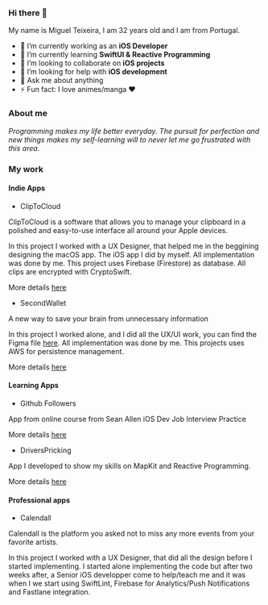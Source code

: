 ### Hi there 👋

My name is Miguel Teixeira, I am 32 years old and I am from Portugal.

- 🔭 I’m currently working as an <b>iOS Developer</b>
- 🌱 I’m currently learning <b>SwiftUI & Reactive Programming</b>
- 👯 I’m looking to collaborate on <b>iOS projects</b>
- 🤔 I’m looking for help with <b>iOS development</b>
- 💬 Ask me about anything
- ⚡ Fun fact: I love animes/manga ❤️

### About me

<i>Programming makes my life better everyday. The pursuit for perfection and new things makes my self-learning will to never let me go frustrated with this area.</i>

### My work

#### Indie Apps

- ClipToCloud <img alt="" src="https://img.shields.io/badge/macOS-%5E10.15-red"> <img alt="" src="https://img.shields.io/badge/AppStore-1.0.1-green"> <img alt="" src="https://img.shields.io/badge/UiKit-blue">

ClipToCloud is a software that allows you to manage your clipboard in a polished and easy-to-use interface all around your Apple devices.

In this project I worked with a UX Designer, that helped me in the beggining designing the macOS app. The iOS app I did by myself. All implementation was done by me. This project uses Firebase (Firestore) as database. All clips are encrypted with CryptoSwift.

More details [here](https://github.com/Mteixeira88/Clip-To-Cloud/blob/master/README.md)

- SecondWallet <img alt="" src="https://img.shields.io/badge/IOS-%5E14-red"> <img alt="" src="https://img.shields.io/badge/AppStore-1.1-green"> <img alt="" src="https://img.shields.io/badge/SwiftUI-2.0-blue">

A new way to save your brain from unnecessary information

In this project I worked alone, and I did all the UX/UI work, you can find the Figma file <a href="https://www.figma.com/file/ibCQRusMUxl7w6HWGdHIvq/Second-Wallet?node-id=0%3A1">here</a>.  All implementation was done by me. This projects uses AWS for persistence management.

More details [here](https://github.com/Mteixeira88/Second-Wallet/blob/main/README.md)

#### Learning Apps

- Github Followers <img alt="" src="https://img.shields.io/badge/UiKit-blue">

App from online course from Sean Allen iOS Dev Job Interview Practice

More details [here](https://github.com/Mteixeira88/Git-Followers-iOS-App)

- DriversPricking <img alt="" src="https://img.shields.io/badge/UiKit-blue"> <img alt="" src="https://img.shields.io/badge/RxSwift-yellow">

App I developed to show my skills on MapKit and Reactive Programming.

More details [here](https://github.com/Mteixeira88/DriversPicking)

#### Professional apps

- Calendall <img alt="" src="https://img.shields.io/badge/Disabled-red">

Calendall is the platform you asked not to miss any more events from your favorite artists.

In this project I worked with a UX Designer, that did all the design before I started implementing. I started alone implementing the code but after two weeks after, a Senior iOS developper come to help/teach me and it was when I we start using SwiftLint, Firebase for Analytics/Push Notifications and Fastlane integration.

<!--
**Mteixeira88/Mteixeira88** is a ✨ _special_ ✨ repository because its `README.md` (this file) appears on your GitHub profile.

![Mteixeira88 github stats](https://github-readme-stats.vercel.app/api?username=mteixeira88&show_icons=true)
-->

